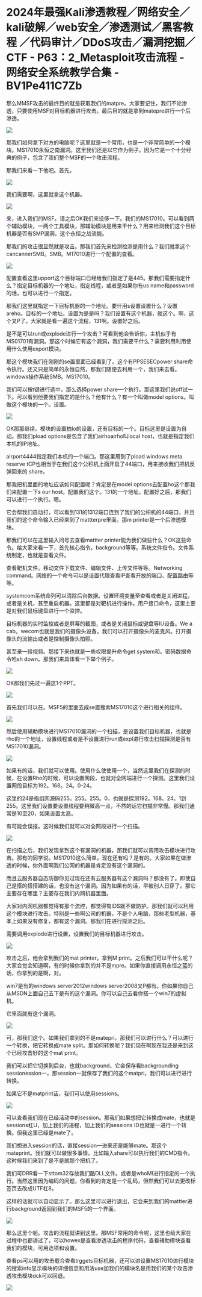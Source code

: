 # 2024年最强Kali渗透教程／网络安全／kali破解／web安全／渗透测试／黑客教程 ／代码审计／DDoS攻击／漏洞挖掘／CTF - P63：2_Metasploit攻击流程 - 网络安全系统教学合集 - BV1Pe411C7Zb

那么MMSF攻击的最终目的就是获取我们的matpre。大家要记住，我们不论渗透，只要使用MSF对目标机器进行攻击。最后目的就是拿到matepre进行一个后渗透。



![](img/b27fe7d4d6f1cdeb8a26ac957ad1644d_1.png)

那我们如何拿下对方的电脑呢？这里就是一个常用，也是一个非常简单的一个模块。MS17010永恒之南漏洞。这里我们还是以它作为例子。因为它是一个十分经典的例子，包含了我们整个MSF的一个攻击流程。

那我们来看一下他吧。首先。

![](img/b27fe7d4d6f1cdeb8a26ac957ad1644d_3.png)

我们需要啊，这里就拿这个机器。

![](img/b27fe7d4d6f1cdeb8a26ac957ad1644d_5.png)

来，进入我们的MSF。请之后OK我们来设侈一下。我们的MS17010。可以看到两个辅助模块，一两个工具模块，那辅助模块是用来干什么？用来检测我们这个目标机器是否有SMP漏洞。这个永恒之战流能。

那我们的攻击很显然就是攻击。那我们首先来检测检测是用什么？我们就拿这个cancannerSMB。SMB。M17010进行一个配置的查看。



![](img/b27fe7d4d6f1cdeb8a26ac957ad1644d_7.png)

配置查看这里upport这个目标端口已经给我们指定了是445。那我们需要指定什么？指定目标机器的一个地址，指定线程，或者是如果你有us name和password的话，也可以进行一个指定。

那我们这里就指定一下目标机器的一个地址。要什用s设置设置什么？设置areho。目标的一个地址。设置为是是吗？我们设置有这个机器，就这个。啊，这个叉P了。大家就是看一遍这个流程，131啊。设置好之后。

是不是可以run或explode进行一个攻击？可看到他会告诉你，主机似乎有MS01701有漏洞。那这个时候它有这个漏洞，我们需要干什么？需要利用利用使用什么使用export模块。

那这个模块我们在刚刚的se置里面已经看到了。这个有PPSESECpower share命令执行。还又只是简单的永恒自然，那我们随便去利用一个，我们来去看。windows操作系统SMB。MS17010。

我们可以按t键进行选中，那么选择power share一个执行。那这里我们说off试一下。可以看到他要我们指定的是什么？他有什么？有一个叫做model options。叫做这个模块的一个。设置。



![](img/b27fe7d4d6f1cdeb8a26ac957ad1644d_9.png)

OK那那继续。模块的设置拍lo的设置，还有目标的一个。目标这里是设置为自动。那我们pload options是包含了我们airhoairho叫local host，也就是指定我们本机的IP地址。

airport4444指定我们本机的一个端口。那这里用到了pload windows meta reserve tCP也相当于在我们这个公积机上面开启了44端口，用来接收我们把机反弹回来的 share。

那我把机里面的地址应该如何配置呢？肯定是在model options去配置ho这个那我们来配置一下s our host。配置我们这个。131的一个地址。配置好之后，那我们可以进行一个执行。嗯。

它会帮我们自动打，可以看到131的1312端口连到了我们的公积机的44端口，并且我们的这个命令输入已经来到了mattterpre里面。那m printer是一个后渗透模块。

那我们可以在这里输入问号去查看mattter printer能为我们做些什么？OK这些命令。给大家来看一下，首先核心指令。background等等。系统文件指令。文件系统制定，也就是查看文件。

查看靶机文件。移动文件下载文件、编辑文件、上传文件等等。Networking command。网络的一个命令可以是设置代理查看IP查看开放的端口、配置路由等等。

systemcom系统命列可以清除后台数据。设置环境变量至查看或者是关闭进程，或者是关机，甚至重启机器。这里都是对靶机进行操作。用户接口命令，这里主要是对我们鼠标键盘进行一个监控。

目标机器的实时监控或者是屏幕的截图，或者是关闭鼠标或键盘等IU设备。We a cab。wecom也就是我们的摄像头设备。我们可以打开摄像头的麦克风。打开摄像头的流输出或者是控制摄像头拍照。

甚至录一段视频。那接下来也就是一些权限提升命令get system和。密码数据命令哈sh down。那我们来具体看一下举个例子。



![](img/b27fe7d4d6f1cdeb8a26ac957ad1644d_11.png)

OK那我们先过一遍这1个PPT。

![](img/b27fe7d4d6f1cdeb8a26ac957ad1644d_13.png)

首先我们可以在。MSF5的里面去成se置搜索MS17010这个进行相关的组件。

![](img/b27fe7d4d6f1cdeb8a26ac957ad1644d_15.png)

然后使用辅助模块进行MS17010漏洞的一个扫描，是设置我们目标机器，也就是rho的一个地址，设置线程或者是不设置进行run或expl进行攻击扫描探测是否有MS17010漏洞。



![](img/b27fe7d4d6f1cdeb8a26ac957ad1644d_17.png)

如果有的话，我们就可以使用。使用什么使使用一个，当然这里我们在探测的时候，在设置Rho的时候，可以设置网段，也就对全网端进行一个探测。这里我们设置网段目标为192。168。24。0-24。

这里的24是指组网源码255。255。255。0，也就是探测192。168。24。1到255。这里我们设置要设置线程要稍微高一点，不然的话它扫描非常慢。那我们通常是10至20，如果设置太高。

有可能会误报。这时候我们就可以对全网段进行一个扫描。

![](img/b27fe7d4d6f1cdeb8a26ac957ad1644d_19.png)

在扫描之后，我们发现拿到这个有漏洞的机器，那我们就可以调用攻击模块进行攻击。那有的同学说。MS17010这么简单，现在还有吗？是有的。大家如果在做渗透的时候，你外面啊我们公网的机器是肯定没有这个漏洞的。

而且云服务器自态防御你见过现在还有云服务器有这个漏洞吗？那没有了。即使自己是搭的搭搭建的话，也没有这个漏洞。因为如果有的话，早被别人日穿了。那它主要存在哪里？主要存在我们内网机器里面。

大家对内网机器都觉得有那个流控，都觉得有IDS就不做防护。那我们就可以利用这个模块进行攻击。特别是一些啊公司的机器，不是个人电脑，那些老型机器，基本上如果没有修复，都有这个漏洞。那我们在进行探测之后。

需要调用explode进行设置，设置我们的目标机器进行攻击。

![](img/b27fe7d4d6f1cdeb8a26ac957ad1644d_21.png)

攻击之后，他会拿到我们的mat printer。拿到M print。之后我们可以干什么呢？大家会觉会知道啊，有的时候你拿到的并不是mpre。如果你直接调用永恒之蓝的话，你拿到的是啊，对。

win7是有的windows server2012windows server2008叉P都有。你如果你自己从MSDN上面自己去下是有的这个漏洞。你可以自己去看你搭一个win7的虚拟机。

它里面就有这个漏洞。

![](img/b27fe7d4d6f1cdeb8a26ac957ad1644d_23.png)

可，那我们这个。如果我们拿到的不是matepri，那我们可以进行什么？可以进行一个转换，把它转换成mate split。那如何转换呢？我们现在啊现在我还是来到这个已经攻击好的这个mat print。

我们可以把它切换到后台，也就background，它会保存看backgrounding sessionession一，那session一就保存了我们的这个matpri，我们可以进行进行转换。

如果它不是matprint话，我们可以使用sessions。

![](img/b27fe7d4d6f1cdeb8a26ac957ad1644d_25.png)

可以查看我们现在已经活动中的session。那我们如果想把它转换成mate，也就是sessions杠U，加上我们的进程，加上我们的sessions ID也就是一进行一个转换。但我这里已经是mate了。

我们想进入session的话，直接session一进来还是能够mate。那这个mateprint。我们就可以做很多事情。比如输入share可以执行我们的CMD指令。这时候我们来到了是不是就那个把机了。

我们可DRR看一下sttom32存放我们酷DLL文件。或者是whoMI进行指定的一个执行。当然这里因为编码的问题，你看到的肯定是一个乱码，但然我们可以去更改标签页去改成UTF杠8。

这样的话就可以自动显示了。那么这里可以进行退出，它会来到我们的mattter进行background返回到我们的MSF5的一个界面。



![](img/b27fe7d4d6f1cdeb8a26ac957ad1644d_27.png)

那么这里个呃。攻击的流程就讲到这里。那MSF常用的命令呢，这里也给大家在过程中也都讲过了，可以howex是查看渗透攻击的程序代码，查看辅助模块查看我们的模块，可用选项和设置。

查看ps可以用的攻击载合查看trggets目标机器，还可以进设置MS17010进行模块的搜索info显示模块的详细信息和用法use加我们的模块名是用我们的某个攻击渗透攻击模块dck可以回退。



![](img/b27fe7d4d6f1cdeb8a26ac957ad1644d_29.png)